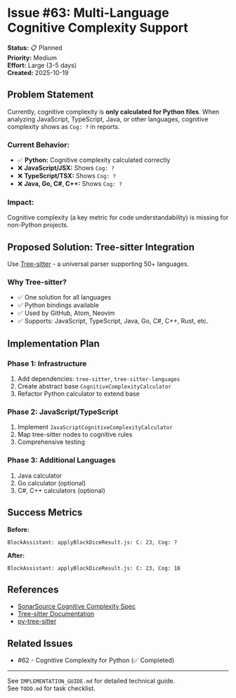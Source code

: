 # Issue #63: Multi-Language Cognitive Complexity Support

**Status:** 📋 Planned  
**Priority:** Medium  
**Effort:** Large (3-5 days)  
**Created:** 2025-10-19

## Problem Statement

Currently, cognitive complexity is **only calculated for Python files**. When analyzing JavaScript, TypeScript, Java, or other languages, cognitive complexity shows as `Cog: ?` in reports.

### Current Behavior:
- ✅ **Python:** Cognitive complexity calculated correctly
- ❌ **JavaScript/JSX:** Shows `Cog: ?`
- ❌ **TypeScript/TSX:** Shows `Cog: ?`  
- ❌ **Java, Go, C#, C++:** Shows `Cog: ?`

### Impact:
Cognitive complexity (a key metric for code understandability) is missing for non-Python projects.

## Proposed Solution: Tree-sitter Integration

Use [Tree-sitter](https://tree-sitter.github.io/tree-sitter/) - a universal parser supporting 50+ languages.

### Why Tree-sitter?

- ✅ One solution for all languages
- ✅ Python bindings available
- ✅ Used by GitHub, Atom, Neovim
- ✅ Supports: JavaScript, TypeScript, Java, Go, C#, C++, Rust, etc.

## Implementation Plan

### Phase 1: Infrastructure
1. Add dependencies: `tree-sitter`, `tree-sitter-languages`
2. Create abstract base `CognitiveComplexityCalculator`
3. Refactor Python calculator to extend base

### Phase 2: JavaScript/TypeScript
1. Implement `JavaScriptCognitiveComplexityCalculator`
2. Map tree-sitter nodes to cognitive rules
3. Comprehensive testing

### Phase 3: Additional Languages
1. Java calculator
2. Go calculator (optional)
3. C#, C++ calculators (optional)

## Success Metrics

**Before:**
```
BlockAssistant: applyBlockDiceResult.js: C: 23, Cog: ?
```

**After:**
```
BlockAssistant: applyBlockDiceResult.js: C: 23, Cog: 18
```

## References

- [SonarSource Cognitive Complexity Spec](https://www.sonarsource.com/docs/CognitiveComplexity.pdf)
- [Tree-sitter Documentation](https://tree-sitter.github.io/tree-sitter/)
- [py-tree-sitter](https://github.com/tree-sitter/py-tree-sitter)

## Related Issues

- #62 - Cognitive Complexity for Python (✅ Completed)

---

See `IMPLEMENTATION_GUIDE.md` for detailed technical guide.  
See `TODO.md` for task checklist.
